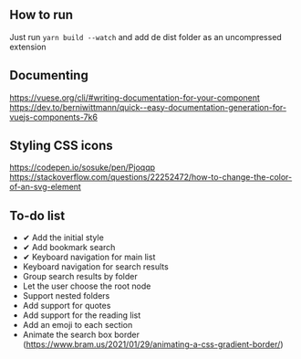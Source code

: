 ## How to run

Just run `yarn build --watch` and add de dist folder as an uncompressed extension

## Documenting
https://vuese.org/cli/#writing-documentation-for-your-component
https://dev.to/berniwittmann/quick--easy-documentation-generation-for-vuejs-components-7k6

## Styling CSS icons
https://codepen.io/sosuke/pen/Pjoqqp
https://stackoverflow.com/questions/22252472/how-to-change-the-color-of-an-svg-element

## To-do list
- ✔ Add the initial style
- ✔ Add bookmark search
- ✔ Keyboard navigation for main list
- Keyboard navigation for search results
- Group search results by folder
- Let the user choose the root node
- Support nested folders
- Add support for quotes
- Add support for the reading list
- Add an emoji to each section
- Animate the search box border (https://www.bram.us/2021/01/29/animating-a-css-gradient-border/)